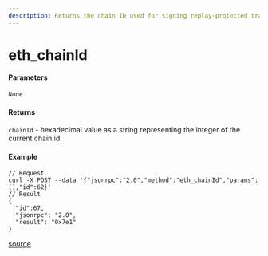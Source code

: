 ```yaml
---
description: Returns the chain ID used for signing replay-protected transactions.
---
```


# eth\_chainId

#### Parameters

`None`

#### Returns

`chainId` - hexadecimal value as a string representing the integer of the current chain id.

#### Example

```
// Request
curl -X POST --data '{"jsonrpc":"2.0","method":"eth_chainId","params":[],"id":62}'
// Result
{
  "id":67,
  "jsonrpc": "2.0",
  "result": "0x7e1"
}
```

[source](https://ethereum.org/en/developers/docs/apis/json-rpc/#eth\_chainid)
